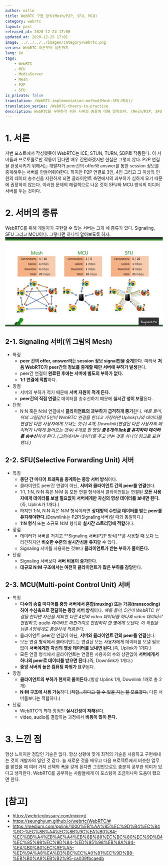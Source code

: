 ```yaml
---
author: millo
title: WebRTC 구현 방식(Mesh/P2P, SFU, MCU)
category: webrtc
layout: post
released_at: 2020-12-24 17:00
updated_at: 2020-12-25 17:01
image: ../../../../images/category/webrtc.png
series: WebRTC 이론부터 실전까지
lang: ko
tags:
    - WebRTC
    - MCU
    - MediaServer
    - Mesh
    - P2P
    - SFU
is_private: false
translation: /WebRTC-implementation-method(Mesh-SFU-MCU)/
translation_series: /WebRTC-theory-to-practice
description: WebRTC를 구현하기 위한 서버의 종류에 대해 알아보자. (Mesh/P2P, SFU, MCU)
---
```


# 1. 서론

저번 포스트에서 작성했듯이 WebRTC는 ICE, STUN, TURN, SDP로 작동된다. 이 서버들과 프로토콜로만 작동이 된다면 매우 간편하겠지만 현실은 그렇지 않다.
P2P 연결을 완성시키기 위해서는 개발자가 peer간의 offer와 answer를 통한 session 정보를 중계해주는 서버를 만들어줘야한다.
하지만 P2P 연결로 3인, 4인 그리고 그 이상의 인원의 데이터 송수신을 지원하게 되면 클라이언트 측면에서의 과부하가 심하게 오기 때문에 권장하지 않는다.
이러한 문제의 해결책으로 나온 것이 SFU와 MCU 방식의 미디어 서버를 두는 것이다.

# 2. 서버의 종류

WebRTC를 위해 개발자가 구현할 수 있는 서버는 크게 세 종류가 있다. Signaling, SFU 그리고 MCU이다. 그렇다면 하나씩 알아보도록 하자.
![](../../../../images/2020/12/webrtc-server.png)

## 2-1. Signaling 서버(위 그림의 Mesh)

-   특징
    -   **peer 간의 offer, answer라는 session 정보 signal만을 중계**한다. 따라서 **처음 WebRTC가 peer간의 정보를 중계할 때만 서버에 부하가 발생**한다.
    -   peer간 연결이 **완료된 후에는 서버에 별도의 부하가 없다.**
    -   **1:1 연결에 적합**하다.
-   장점
    -   서버의 부하가 적기 때문에 **서버 자원이 적게 든다.**
    -   **peer간의 직접 연결**로 데이터를 송수신하기 때문에 **실시간 성이 보장**된다.
-   단점
    -   N:N 혹은 N:M 연결에서 **클라이언트의 과부하가 급격하게 증가**한다.
        _예를 들어, 위의 그림같이 5인이 WebRTC 연결을 한다고 가정하면 Uplink(나의 데이터를 연결된 다른 사용자에게 보내는 갯수) 4개, Downlink(연결된 다른 사용자의 데이터가 나에게 들어오는 갯수) 4개로 한 명당 **총 8개의 link를 유지하며 데이터를 송수신**하게 된다. (그림에서는 데이터를 주고 받는 것을 하나의 링크로 표현했다.)_

## 2-2. SFU(Selective Forwarding Unit) 서버

-   특징
    -   **종단 간 미디어 트래픽을 중계하는 중앙 서버 방식**이다.
    -   클라이언트 peer간 연결이 아닌, **서버와 클라이언트 간의 peer를 연결**한다.
    -   1:1, 1:N, N:N 혹은 N:M 등 모든 연결 형식에서 클라이언트는 연결된 **모든 사용자에게 데이터를 보낼 필요없이 서버에게만 자신의 영상 데이터를 보내면 된다.**(즉, Uplink가 1개다.)
    -   하지만 1:N, N:N 혹은 N:M 형식이라면 **상대방의 수만큼 데이터를 받는 peer를 유지해야한다.**(Downlink는 P2P(Signaling서버)일 때와 동일하다.)
    -   **1:N 형식** 또는 소규모 N:M 형식의 **실시간 스트리밍에 적합**하다.
-   장점
    -   데이터가 서버를 거치고 **Signaling 서버(P2P 방식)**를 사용할 때 보다 느리긴하지만 **비슷한 수준의 실시간성을 유지**할 수 있다.
    -   Signaling 서버를 사용하는 것보다 **클라이언트가 받는 부하가 줄어든다.**
-   단점
    -   Signaling 서버보다 **서버 비용이 증가**한다.
    -   **대규모 N:M 구조에서는 여전히 클라이언트가 많은 부하를 감당**한다.

## 2-3. MCU(Multi-point Control Unit) 서버

-   특징
    -   **다수의 송출 미디어를 중앙 서버에서 혼합(muxing) 또는 가공(transcoding)하여 수신측으로 전달하는 중앙 서버 방식**이다.
        _예를 들어, 5인이 WebRTC 연결을 한다면 자신을 제외한 다른 4인의 video 데이터를 하나의 video 데이터로 편집하고, audio 데이터도 마찬가지로 편집하여 한 명에게 보낸다. 이 작업을 남은 4명에게도 동일하게 적용한다._
    -   클라이언트 peer간 연결이 아닌, **서버와 클라이언트 간의 peer를 연결**한다.
    -   모든 연결 형식에서 클라이언트는 연결된 모든 사용자에게 데이터를 보낼 필요없이 **서버에게만 자신의 영상 데이터를 보내면 된다.**(즉, Uplink가 1개다.)
    -   모든 연결 형식에서 클라이언트는 연결된 사용자의 수와 상관없이 **서버에게서 하나의 peer로 데이터를 받으면 된다.**(즉, Downlink가 1개다.)
    -   **중앙 서버의 높은 컴퓨팅 파워가 요구**된다.
-   장점
    -   **클라이언트의 부하가 현저히 줄어든다.**(항상 Uplink 1개, Downlink 1개로 총 2개)
    -   **N:M 구조에 사용 가능**하다.(~~적합...하다고 할 수 있을 지는 잘 모르겠다.~~ 다른 서버들보다는 적합하다.)
-   단점
    -   WebRTC의 최대 장점인 **실시간성이 저해**된다.
    -   video, audio를 결합하는 과정에서 **비용이 많이 든다.**

# 3. 느낀 점

항상 느끼지만 정답인 기술은 없다. 항상 상황에 맞게 최적의 기술을 사용하고 구현해내는 것이 개발자의 일인 것 같다. 늘 새로운 것을 배우고 다음 프로젝트에서 비슷한 업무를 맡았을 때 여러 가지 선택의 폭을 갖게 된다면 그것만으로도 충분히 공부한 의미가 있다고 생각한다. WebRTC를 공부하는 사람들에게 이 포스팅이 조금이나마 도움이 됐으면 한다.

# [참고]

-   https://webrtcglossary.com/mixing/
-   https://seunghyum.github.io/webrtc/WebRTC/#
-   https://medium.com/pplink/1000%EB%AA%85%EC%9D%B4%EC%84%9C-%EC%8B%A4%EC%8B%9C%EA%B0%84-%EC%BB%A4%EB%AE%A4%EB%8B%88%EC%BC%80%EC%9D%B4%EC%85%98%EC%9D%84-%ED%95%98%EB%8A%94-%EA%B0%80%EC%9E%A5-%ED%9A%A8%EA%B3%BC%EC%A0%81%EC%9D%B8-%EB%B0%A9%EB%B2%95-ca039fbcaedb
